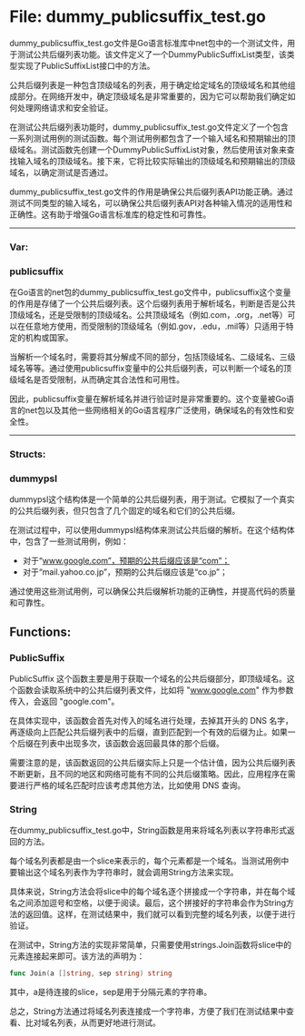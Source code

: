 # File: dummy_publicsuffix_test.go

dummy_publicsuffix_test.go文件是Go语言标准库中net包中的一个测试文件，用于测试公共后缀列表功能。该文件定义了一个DummyPublicSuffixList类型，该类型实现了PublicSuffixList接口中的方法。

公共后缀列表是一种包含顶级域名的列表，用于确定给定域名的顶级域名和其他组成部分。在网络开发中，确定顶级域名是非常重要的，因为它可以帮助我们确定如何处理网络请求和安全验证。

在测试公共后缀列表功能时，dummy_publicsuffix_test.go文件定义了一个包含一系列测试用例的测试函数。每个测试用例都包含了一个输入域名和预期输出的顶级域名。测试函数先创建一个DummyPublicSuffixList对象，然后使用该对象来查找输入域名的顶级域名。接下来，它将比较实际输出的顶级域名和预期输出的顶级域名，以确定测试是否通过。

dummy_publicsuffix_test.go文件的作用是确保公共后缀列表API功能正确。通过测试不同类型的输入域名，可以确保公共后缀列表API对各种输入情况的适用性和正确性。这有助于增强Go语言标准库的稳定性和可靠性。




---

### Var:

### publicsuffix

在Go语言的net包的dummy_publicsuffix_test.go文件中，publicsuffix这个变量的作用是存储了一个公共后缀列表。这个后缀列表用于解析域名，判断是否是公共顶级域名，还是受限制的顶级域名。公共顶级域名（例如.com，.org，.net等）可以在任意地方使用，而受限制的顶级域名（例如.gov，.edu，.mil等）只适用于特定的机构或国家。

当解析一个域名时，需要将其分解成不同的部分，包括顶级域名、二级域名、三级域名等等。通过使用publicsuffix变量中的公共后缀列表，可以判断一个域名的顶级域名是否受限制，从而确定其合法性和可用性。

因此，publicsuffix变量在解析域名并进行验证时是非常重要的。这个变量被Go语言的net包以及其他一些网络相关的Go语言程序广泛使用，确保域名的有效性和安全性。






---

### Structs:

### dummypsl

dummypsl这个结构体是一个简单的公共后缀列表，用于测试。它模拟了一个真实的公共后缀列表，但只包含了几个固定的域名和它们的公共后缀。

在测试过程中，可以使用dummypsl结构体来测试公共后缀的解析。在这个结构体中，包含了一些测试用例，例如：

- 对于“www.google.com”，预期的公共后缀应该是“com”；
- 对于“mail.yahoo.co.jp”，预期的公共后缀应该是“co.jp”；

通过使用这些测试用例，可以确保公共后缀解析功能的正确性，并提高代码的质量和可靠性。



## Functions:

### PublicSuffix

PublicSuffix 这个函数主要是用于获取一个域名的公共后缀部分，即顶级域名。这个函数会读取系统中的公共后缀列表文件，比如将 "www.google.com" 作为参数传入，会返回 "google.com"。

在具体实现中，该函数会首先对传入的域名进行处理，去掉其开头的 DNS 名字，再逐级向上匹配公共后缀列表中的后缀，直到匹配到一个有效的后缀为止。如果一个后缀在列表中出现多次，该函数会返回最具体的那个后缀。

需要注意的是，该函数返回的公共后缀实际上只是一个估计值，因为公共后缀列表不断更新，且不同的地区和网络可能有不同的公共后缀策略。因此，应用程序在需要进行严格的域名匹配时应该考虑其他方法，比如使用 DNS 查询。



### String

在dummy_publicsuffix_test.go中，String函数是用来将域名列表以字符串形式返回的方法。

每个域名列表都是由一个slice来表示的，每个元素都是一个域名。当测试用例中要输出这个域名列表作为字符串时，就会调用String方法来实现。

具体来说，String方法会将slice中的每个域名逐个拼接成一个字符串，并在每个域名之间添加逗号和空格，以便于阅读。最后，这个拼接好的字符串会作为String方法的返回值。这样，在测试结果中，我们就可以看到完整的域名列表，以便于进行验证。

在测试中，String方法的实现非常简单，只需要使用strings.Join函数将slice中的元素连接起来即可。该方法的声明为：

```go
func Join(a []string, sep string) string
```

其中，a是待连接的slice，sep是用于分隔元素的字符串。

总之，String方法通过将域名列表连接成一个字符串，方便了我们在测试结果中查看、比对域名列表，从而更好地进行测试。



